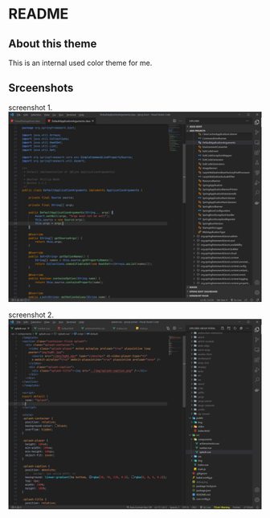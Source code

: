 # README

## About this theme

This is an internal used color theme for me.

## Srceenshots

screenshot 1.
![Screenshot 1](https://raw.githubusercontent.com/red-riptide/red-riptide-theme-dark/master/screenshoots/1.png)

screenshot 2.
![Screenshot 22](https://raw.githubusercontent.com/red-riptide/red-riptide-theme-dark/master/screenshoots/2.png)
